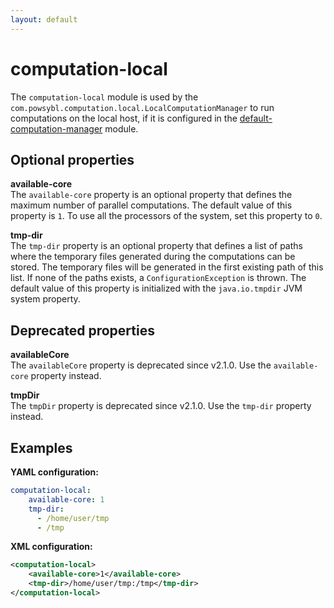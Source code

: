 ```yaml
---
layout: default
---
```


# computation-local
The `computation-local` module is used by the `com.powsybl.computation.local.LocalComputationManager` to run computations on the local host, if it is configured in the [default-computation-manager](default-computation-manager.md) module.

## Optional properties

**available-core**  
The `available-core` property is an optional property that defines the maximum number of parallel computations. The default value of this property is `1`. To use all the processors of the system, set this property to `0`.

**tmp-dir**  
The `tmp-dir` property is an optional property that defines a list of paths where the temporary files generated during the computations can be stored. The temporary files will be generated in the first existing path of this list. If none of the paths exists, a `ConfigurationException` is thrown. The default value of this property is initialized with the `java.io.tmpdir` JVM system property.

## Deprecated properties

**availableCore**  
The `availableCore` property is deprecated since v2.1.0. Use the `available-core` property instead.

**tmpDir**  
The `tmpDir` property is deprecated since v2.1.0. Use the `tmp-dir` property instead.

## Examples

**YAML configuration:**
```yaml
computation-local:
    available-core: 1
    tmp-dir:
      - /home/user/tmp
      - /tmp
```

**XML configuration:**
```xml
<computation-local>
    <available-core>1</available-core>
    <tmp-dir>/home/user/tmp:/tmp</tmp-dir>
</computation-local>
```
